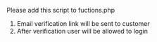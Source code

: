 Please add this script to fuctions.php
1) Email verification link will be sent to customer
2) After verification user will be allowed to login